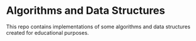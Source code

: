 # Algorithms and Data Structures
This repo contains implementations of some algorithms and data structures created for educational purposes.
